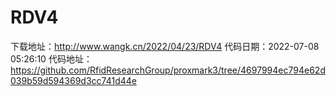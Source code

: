 # RDV4
下载地址：http://www.wangk.cn/2022/04/23/RDV4
代码日期：2022-07-08 05:26:10
代码地址：https://github.com/RfidResearchGroup/proxmark3/tree/4697994ec794e62d039b59d594369d3cc741d44e

